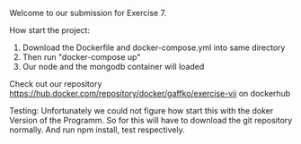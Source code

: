 Welcome to our submission for Exercise 7.

How start the project:

1. Download the Dockerfile and docker-compose.yml into same directory
2. Then run "docker-compose up"
3. Our node and the mongodb container will loaded

Check out our repository https://hub.docker.com/repository/docker/gaffko/exercise-vii on dockerhub

Testing:
Unfortunately we could not figure how start this with the doker Version of the
Programm. So for this will have to download the git repository normally.
And run npm install, test respectively.   
